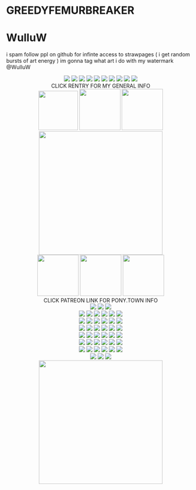 # GREEDYFEMURBREAKER
# WulluW
i spam follow ppl on github for infinte access to strawpages ( i get random bursts of art energy )
im gonna tag what art i do with my watermark @WulluW
<div align="center">
  <img src="https://file.garden/Zn4VyXfEdAHVeqaq/3ds.png">
  <img src="https://file.garden/Zn4VyXfEdAHVeqaq/steam.gif">
  <img src="https://file.garden/Zn4VyXfEdAHVeqaq/gameboy.png">
  <img src="https://file.garden/Zn4VyXfEdAHVeqaq/playstation.gif">
  <img src="https://file.garden/Zn4VyXfEdAHVeqaq/supermonkeyball.png">
  <img src="https://file.garden/Zn4VyXfEdAHVeqaq/sqXsM3L%20-%20Imgur.gif">
  <img src="https://file.garden/Zn4VyXfEdAHVeqaq/sega.gif">
 <img src="https://file.garden/Zn4VyXfEdAHVeqaq/xbox.jpg">
  <img src="https://file.garden/Zn4VyXfEdAHVeqaq/n64.png">
  <img src="https://file.garden/Zn4VyXfEdAHVeqaq/wii.png">
</div>
<div align="center">
 CLICK RENTRY FOR MY GENERAL INFO
</div>

<div align="center">
  <img src="https://file.garden/Zn4VyXfEdAHVeqaq/smokin%20bunny.jpg" width="105">
  <img src="https://file.garden/Zn4VyXfEdAHVeqaq/concept.jpg" width="110">
  <img src="https://file.garden/Zn4VyXfEdAHVeqaq/scp%20job.jpg" width="110">
</div>
<div align="center">
 <img src="https://file.garden/Zn4VyXfEdAHVeqaq/619395c885bbdaa2e61c306d76ce93ec.jpg" width="330">
</div>

<div align="center">
  <img src="https://file.garden/Zn4VyXfEdAHVeqaq/ebay.jpg" width="110">
  <img src="https://file.garden/Zn4VyXfEdAHVeqaq/i%20ate%20it.jpg" width="110">
  <img src="https://file.garden/Zn4VyXfEdAHVeqaq/whack!.jpg" width="110">
</div>

<div align="center">
  CLICK PATREON LINK FOR PONY.TOWN INFO
</div>

<div align="center">
  <img src="https://file.garden/Zn4VyXfEdAHVeqaq/TKCwi44%20-%20Imgur.jpg">
 <img src="https://file.garden/Zn4VyXfEdAHVeqaq/ZWI2ldb%20-%20Imgur.gif">
  <img src="https://file.garden/Zn4VyXfEdAHVeqaq/sG8QX6C%20-%20Imgur.jpg">
</div>

<div align="center">
  <img src="https://file.garden/Zn4VyXfEdAHVeqaq/wii.gif">
  <img src="https://file.garden/Zn4VyXfEdAHVeqaq/dragonlover.gif">
  <img src="https://file.garden/Zn4VyXfEdAHVeqaq/teeeeeth.png">
  <img src="https://file.garden/Zn4VyXfEdAHVeqaq/phoenixcoffee.gif">
  <img src="https://file.garden/Zn4VyXfEdAHVeqaq/burntout.jpg">
  <img src="https://file.garden/Zn4VyXfEdAHVeqaq/3ds.gif">
</div>

<div align="center">
 <img src="https://file.garden/Zn4VyXfEdAHVeqaq/propaganda.png">
  <img src="https://file.garden/Zn4VyXfEdAHVeqaq/pokemonblack.gif">
  <img src="https://file.garden/Zn4VyXfEdAHVeqaq/ilovesnacking.gif">
 <img src="https://file.garden/Zn4VyXfEdAHVeqaq/gameboy.gif">
  <img src="https://file.garden/Zn4VyXfEdAHVeqaq/mayaviolence.gif">
  <img src="https://file.garden/Zn4VyXfEdAHVeqaq/okamirunning.gif">
</div>

<div align="center">
 <img src="https://file.garden/Zn4VyXfEdAHVeqaq/man.png">
  <img src="https://file.garden/Zn4VyXfEdAHVeqaq/theythemfish.png">
  <img src="https://file.garden/Zn4VyXfEdAHVeqaq/piccoloburgerking.png">
 <img src="https://file.garden/Zn4VyXfEdAHVeqaq/jdzpUSB%20-%20Imgur.png">
  <img src="https://file.garden/Zn4VyXfEdAHVeqaq/vD1E33V%20-%20Imgur.png">
  <img src="https://file.garden/Zn4VyXfEdAHVeqaq/KT2yq0p%20-%20Imgur.png">
</div>
 
<div align="center">
  <img src="https://file.garden/Zn4VyXfEdAHVeqaq/dancinkittycat.gif">
  <img src="https://file.garden/Zn4VyXfEdAHVeqaq/tailsgetstrolled.png">
  <img src="https://file.garden/Zn4VyXfEdAHVeqaq/danckity.gif">
 <img src="https://file.garden/Zn4VyXfEdAHVeqaq/XfHTZjq%20-%20Imgur.gif">
  <img src="https://file.garden/Zn4VyXfEdAHVeqaq/tS3ec4b%20-%20Imgur.png">
  <img src="https://file.garden/Zn4VyXfEdAHVeqaq/1kbaDrI%20-%20Imgur.gif">
</div>

<div align="center">
 <img src="https://file.garden/Zn4VyXfEdAHVeqaq/l6sM7xP%20-%20Imgur.png">
  <img src="https://file.garden/Zn4VyXfEdAHVeqaq/5GA6i4p%20-%20Imgur.gif">
  <img src="https://file.garden/Zn4VyXfEdAHVeqaq/q14Xmm2%20-%20Imgur.gif">
  <img src="https://file.garden/Zn4VyXfEdAHVeqaq/hX0UevK%20-%20Imgur.jpg">
  <img src="https://file.garden/Zn4VyXfEdAHVeqaq/WFeaLWX%20-%20Imgur.gif">
  <img src="https://file.garden/Zn4VyXfEdAHVeqaq/UPBSIyT%20-%20Imgur.gif">
</div>
<div align="center">
 <img src="https://file.garden/Zn4VyXfEdAHVeqaq/imnEPqb%20-%20Imgur.gif">
  <img src="https://file.garden/Zn4VyXfEdAHVeqaq/fbAtbun%20-%20Imgur.gif">
  <img src="https://file.garden/Zn4VyXfEdAHVeqaq/zLcYwF4%20-%20Imgur.gif">
 <img src="https://file.garden/Zn4VyXfEdAHVeqaq/0qHnIUg%20-%20Imgur.png">
  <img src="https://file.garden/Zn4VyXfEdAHVeqaq/ttr1KQJ%20-%20Imgur.png">
  <img src="https://file.garden/Zn4VyXfEdAHVeqaq/regular%20show.gif">
</div>

<div align="center">
 <img src="https://file.garden/Zn4VyXfEdAHVeqaq/wowie.gif">
  <img src="https://file.garden/Zn4VyXfEdAHVeqaq/SRRah2p%20-%20Imgur.gif">
  <img src="https://file.garden/Zn4VyXfEdAHVeqaq/water%20stamp.gif">
<div align="center">
 <img src="https://file.garden/Zn4VyXfEdAHVeqaq/79ea08d89034c080a5f4a339e2a98663.jpg" width="330">
</div>
